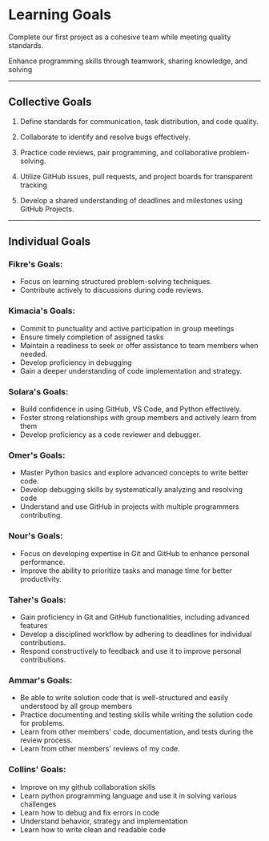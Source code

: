 # Learning Goals

Complete our first project as a cohesive team while meeting quality standards.

Enhance programming skills through teamwork, sharing knowledge, and solving

---

## Collective Goals

1. Define standards for communication, task distribution, and code quality.

2. Collaborate to identify and resolve bugs effectively.

3. Practice code reviews, pair programming, and collaborative problem-solving.

4. Utilize GitHub issues, pull requests, and project boards for transparent tracking

5. Develop a shared understanding of deadlines and milestones using GitHub Projects.

---

## Individual Goals

### **Fikre's Goals:**

- Focus on learning structured problem-solving techniques.
- Contribute actively to discussions during code reviews.

### **Kimacia's Goals:**

- Commit to punctuality and active participation in group meetings
- Ensure timely completion of assigned tasks
- Maintain a readiness to seek or offer assistance to team members when needed.
- Develop proficiency in debugging
- Gain a deeper understanding of code implementation and strategy.

### **Solara's Goals:**

- Build confidence in using GitHub, VS Code, and Python effectively.
- Foster strong relationships with group members and actively learn from them
- Develop proficiency as a code reviewer and debugger.

### **Omer's Goals:**

- Master Python basics and explore advanced concepts to write better code.
- Develop debugging skills by systematically analyzing and resolving code
- Understand and use GitHub in projects with multiple programmers contributing.

### **Nour's Goals:**

- Focus on developing expertise in Git and GitHub to enhance personal performance.
- Improve the ability to prioritize tasks and manage time for better productivity.

### **Taher's Goals:**

- Gain proficiency in Git and GitHub functionalities, including advanced features
- Develop a disciplined workflow by adhering to deadlines for individual contributions.
- Respond constructively to feedback and use it to improve personal contributions.

### **Ammar's Goals:**

- Be able to write solution code that is well-structured and easily
understood by all group members
- Practice documenting and testing skills while writing the solution code for problems.
- Learn from other members' code, documentation, and tests during the review process.
- Learn from other members' reviews of my code.

### **Collins' Goals:**

- Improve on my github collaboration skills
- Learn python programming language and use it in solving various challenges
- Learn how to debug and fix errors in code
- Understand behavior, strategy and implementation
- Learn how to write clean and readable code

